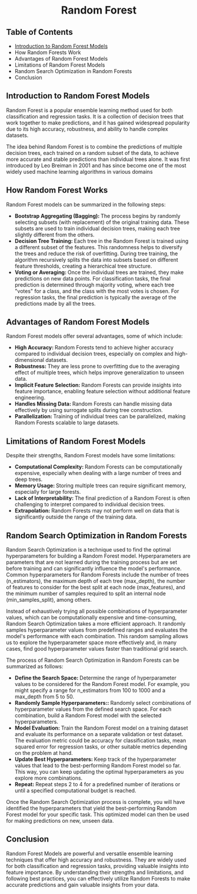 <h1 align = "center"> Random Forest </h1>
<h2 align = "left"> Table of Contents </h2>
<ul>
  <li> <a href = "#introduction"> Introduction to Random Forest Models </a> </li>
  <li> How Random Forests Work </li>
  <li> Advantages of Random Forest Models </li>
  <li> Limitations of Random Forest Models </li>
  <li> Random Search Optimization in Random Forests </li>
  <li> Conclusion </li>
</ul>

<div id = "introduction">
<h2 align = "left"> Introduction to Random Forest Models </h2>
Random Forest is a popular ensemble learning method used for both classification and regression tasks. It is a collection of decision trees that work together to make predictions, and it has gained widespread popularity due to its high accuracy, robustness, 
and ability to handle complex datasets.
</div>

The idea behind Random Forest is to combine the predictions of multiple decision trees, each trained on a random subset of the data, to achieve more accurate and stable predictions than individual trees alone. It was first introduced by Leo Breiman in 2001 
and has since become one of the most widely used machine learning algorithms in various domains

<h2 align = "left"> How Random Forest Works </h2>
Random Forest models can be summarized in the following steps:
<ul>
  <li> <strong> Bootstrap Aggregating (Bagging): </strong> The process begins by randomly selecting subsets (with replacement) of the original training data. These subsets are used to train individual decision trees, making each tree slightly different from 
    the others. </li>
  <li> <strong> Decision Tree Training: </strong> Each tree in the Random Forest is trained using a different subset of the features. This randomness helps to diversify the trees and reduce the risk of overfitting. During tree training, the algorithm 
    recursively splits the data into subsets based on different feature thresholds, creating a hierarchical tree structure. </li>
  <li> <strong> Voting or Averaging: </strong> Once the individual trees are trained, they make predictions on new data points. For classification tasks, the final prediction is determined through majority voting, where each tree "votes" for a class, and the 
    class with the most votes is chosen. For regression tasks, the final prediction is typically the average of the predictions made by all the trees. </li>
</ul>

<h2 align = "left"> Advantages of Random Forest Models </h2>
Random Forest models offer several advantages, some of which include:
<ul>
  <li> <strong> High Accuracy: </strong> Random Forests tend to achieve higher accuracy compared to individual decision trees, especially on complex and high-dimensional datasets. </li>
  <li> <strong> Robustness: </strong> They are less prone to overfitting due to the averaging effect of multiple trees, which helps improve generalization to unseen data. </li>
  <li> <strong> Implicit Feature Selection: </strong> Random Forests can provide insights into feature importance, enabling feature selection without additional feature engineering.</li>
  <li> <strong> Handles Missing Data: </strong> Random Forests can handle missing data effectively by using surrogate splits during tree construction. </li>
  <li> <strong> Parallelization: </strong> Training of individual trees can be parallelized, making Random Forests scalable to large datasets. </li>
</ul>

<h2 align = "left"> Limitations of Random Forest Models </h2>
Despite their strengths, Random Forest models have some limitations:
<ul>
  <li> <strong> Computational Complexity: </strong> Random Forests can be computationally expensive, especially when dealing with a large number of trees and deep trees. </li>
  <li> <strong> Memory Usage: </strong> Storing multiple trees can require significant memory, especially for large forests. </li>
  <li> <strong> Lack of Interpretability: </strong> The final prediction of a Random Forest is often challenging to interpret compared to individual decision trees. </li>
  <li> <strong> Extrapolation: </strong> Random Forests may not perform well on data that is significantly outside the range of the training data. </li>
</ul>

<h2 align = "left"> Random Search Optimization in Random Forests </h2>
Random Search Optimization is a technique used to find the optimal hyperparameters for building a Random Forest model. Hyperparameters are parameters that are not learned during the training process but are set before training and can significantly influence the model's performance. Common hyperparameters for Random Forests include the number of trees (n_estimators), the maximum depth of each tree (max_depth), the number of features to consider for the best split at each node (max_features), and the minimum number of samples required to split an internal node (min_samples_split), among others.

Instead of exhaustively trying all possible combinations of hyperparameter values, which can be computationally expensive and time-consuming, Random Search Optimization takes a more efficient approach. It randomly samples hyperparameter values from predefined ranges and evaluates the model's performance with each combination. This random sampling allows us to explore the hyperparameter space more effectively and, in many cases, find good hyperparameter values faster than traditional grid search.

The process of Random Search Optimization in Random Forests can be summarized as follows:
<ul>
  <li> <strong> Define the Search Space: </strong> Determine the range of hyperparameter values to be considered for the Random Forest model. For example, you might specify a range for n_estimators from 100 to 1000 and a max_depth from 5 to 50. </li>
  <li> <strong> Randomly Sample Hyperparameters:: </strong> Randomly select combinations of hyperparameter values from the defined search space. For each combination, build a Random Forest model with the selected hyperparameters. </li>
  <li> <strong> Model Evaluation: </strong> Train the Random Forest model on a training dataset and evaluate its performance on a separate validation or test dataset. The evaluation metric could be accuracy for classification tasks, mean squared error for 
    regression tasks, or other suitable metrics depending on the problem at hand. </li>
  <li> <strong> Update Best Hyperparameters: </strong> Keep track of the hyperparameter values that lead to the best-performing Random Forest model so far. This way, you can keep updating the optimal hyperparameters as you explore more combinations. </li>
  <li> <strong> Repeat: </strong> Repeat steps 2 to 4 for a predefined number of iterations or until a specified computational budget is reached. </li>
</ul>

Once the Random Search Optimization process is complete, you will have identified the hyperparameters that yield the best-performing Random Forest model for your specific task. This optimized model can then be used for making predictions on new, unseen data.

<h2 align = "left"> Conclusion </h2>
Random Forest Models are powerful and versatile ensemble learning techniques that offer high accuracy and robustness. They are widely used for both classification and regression tasks, providing valuable insights into feature importance. By understanding their strengths and limitations, and following best practices, you can effectively utilize Random Forests to make accurate predictions and gain valuable insights from your data.
